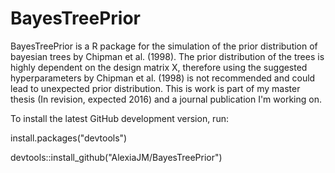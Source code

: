 # BayesTreePrior
BayesTreePrior is a R package for the simulation of the prior distribution of bayesian trees by Chipman et al. (1998). 
The prior distribution of the trees is highly dependent on the design matrix X, therefore using the suggested hyperparameters 
by Chipman et al. (1998) is not recommended and could lead to unexpected prior distribution.
This is work is part of my master thesis (In revision, expected 2016) and a journal publication I'm working on.

To install the latest GitHub development version, run:

install.packages("devtools")

devtools::install_github("AlexiaJM/BayesTreePrior")
